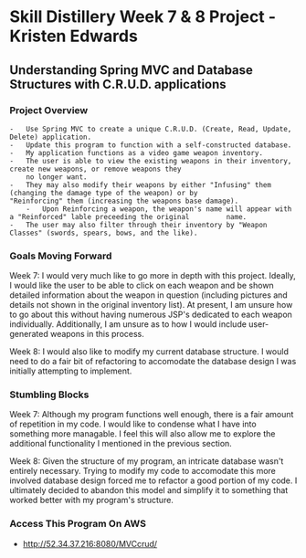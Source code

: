 # Skill Distillery Week 7 & 8 Project - Kristen Edwards

## Understanding Spring MVC and Database Structures with C.R.U.D. applications


### Project Overview
    -   Use Spring MVC to create a unique C.R.U.D. (Create, Read, Update, Delete) application. 
    -   Update this program to function with a self-constructed database.
    -   My application functions as a video game weapon inventory. 
    -   The user is able to view the existing weapons in their inventory, create new weapons, or remove weapons they
        no longer want. 
    -   They may also modify their weapons by either "Infusing" them (changing the damage type of the weapon) or by            "Reinforcing" them (increasing the weapons base damage). 
        -   Upon Reinforcing a weapon, the weapon's name will appear with a "Reinforced" lable preceeding the original         name. 
    -   The user may also filter through their inventory by "Weapon Classes" (swords, spears, bows, and the like).
    
### Goals Moving Forward
Week 7:
I would very much like to go more in depth with this project. Ideally, I would 
like the user to be able to click on each weapon and be shown detailed 
information about the weapon in question (including pictures and details not shown in 
the original inventory list). At present, I am unsure how to go about this without having 
numerous JSP's dedicated to each weapon individually. Additionally, I am unsure as to 
how I would include user-generated weapons in this process.

Week 8:
I would also like to modify my current database structure. I would need to do a fair bit of
refactoring to accomodate the database design I was initially attempting to implement.
    
### Stumbling Blocks

Week 7:
Although my program functions well enough, there is a fair amount of repetition 
in my code. I would like to condense what I have into something more managable. 
I feel this will also allow me to explore the additional functionality
I mentioned in the previous section.

Week 8:
Given the structure of my program, an intricate database wasn't entirely necessary. Trying
to modify my code to accomodate this more involved database design forced me to refactor
a good portion of my code. I ultimately decided to abandon this model and simplify it to 
something that worked better with my program's structure.

### Access This Program On AWS

-    http://52.34.37.216:8080/MVCcrud/
